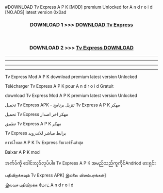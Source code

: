 #DOWNLOAD Tv Express  A P K [MOD] premium Unlocked for A n d r o i d [NO.ADS] latest version 0x0ad



<div align="center">

<h3>DOWNLOAD 1 >>> <a href="https://teeasianyam.web.app?sq=Tv Express ">DOWNLOAD Tv Express  </a></h3><br>

<h3>DOWNLOAD 2 >>> <a href="https://teeasianyam.web.app?sq=Tv Express  ">Tv Express   DOWNLOAD </a></h3>

</div>


----------------------------------------------------------

----------------------------------------------------------

----------------------------------------------------------

----------------------------------------------------------


Tv Express   Mod A P K download premium latest version Unlocked

Télécharger Tv Express   A P K pour A n d r o i d Gratuit

download Tv Express   Mod A P K premium latest version Unlocked

تحميل Tv Express   APK - تنزيل برنامج Tv Express   A P K مهكر

تحميل Tv Express   مهكر اخر اصدار

تطبيق Tv Express   A P K مهكر

Tv Express   برابط مباشر للاندرويد

ดาวน์โหลด A P K Tv Express   รับเวอร์ชันล่าสุด

Baixar A P K mod

အက်ပ်ကို ဒေါင်းလုဒ်လုပ်ပါ။ Tv Express   A P K အမည်သည်ကူကိုင်Andriod ဗားရှင်း

பதிவிறக்கவும் Tv Express   APK[ இல்லை விளம்பரங்கள்] 
 
இலவச பதிவிறக்க மோட் A n d r o i d



